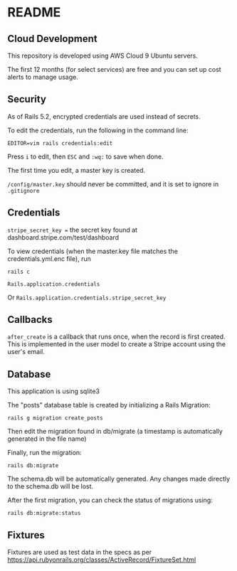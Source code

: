 # README

## Cloud Development

This repository is developed using AWS Cloud 9 Ubuntu servers.

The first 12 months (for select services) are free and you can set up cost alerts to manage usage.

## Security

As of Rails 5.2, encrypted credentials are used instead of secrets.

To edit the credentials, run the following in the command line:

`EDITOR=vim rails credentials:edit`

Press `i` to edit, then `ESC` and `:wq:` to save when done.

The first time you edit, a master key is created.

`/config/master.key` should never be committed, and it is set to ignore in `.gitignore`

## Credentials

`stripe_secret_key =` the secret key found at dashboard.stripe.com/test/dashboard

To view credentials (when the master.key file matches the credentials.yml.enc file), run

`rails c`

`Rails.application.credentials`

Or `Rails.application.credentials.stripe_secret_key`

## Callbacks

`after_create` is a callback that runs once, when the record is first created. This is implemented in the user model to create a Stripe account using the user's email.

## Database

This application is using sqlite3

The "posts" database table is created by initializing a Rails Migration:

`rails g migration create_posts`

Then edit the migration found in db/migrate (a timestamp is automatically generated in the file name)

Finally, run the migration:

`rails db:migrate`

The schema.db will be automatically generated. Any changes made directly to the schema.db will be lost.

After the first migration, you can check the status of migrations using:

`rails db:migrate:status`

## Fixtures

Fixtures are used as test data in the specs as per
https://api.rubyonrails.org/classes/ActiveRecord/FixtureSet.html